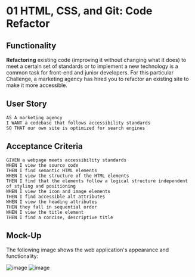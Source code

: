 # 01 HTML, CSS, and Git: Code Refactor

## Functionality

**Refactoring** existing code (improving it without changing what it does) to meet a certain set of standards or to implement a new technology is a common task for front-end and junior developers. For this particular Challenge, a marketing agency has hired you to refactor an existing site to make it more accessible. 

## User Story

```
AS A marketing agency
I WANT a codebase that follows accessibility standards
SO THAT our own site is optimized for search engines
```

## Acceptance Criteria

```
GIVEN a webpage meets accessibility standards
WHEN I view the source code
THEN I find semantic HTML elements
WHEN I view the structure of the HTML elements
THEN I find that the elements follow a logical structure independent of styling and positioning
WHEN I view the icon and image elements
THEN I find accessible alt attributes
WHEN I view the heading attributes
THEN they fall in sequential order
WHEN I view the title element
THEN I find a concise, descriptive title
```

## Mock-Up

The following image shows the web application's appearance and functionality:

![image](https://github.com/MoisesPerez90/Horiseon-Search-Engine/assets/118077086/1f1065d6-6dec-4d4d-9c2f-1362a9467743)
![image](https://github.com/MoisesPerez90/Horiseon-Search-Engine/assets/118077086/79d9a14c-a7bb-4bb5-ab4d-e61064afddcb)

